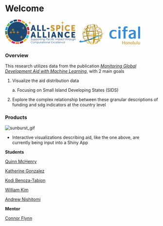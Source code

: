# Welcome


<img src="SpiceLogo1.png" width="240" /> <img src="cifal_logo.png" width="200" />


### Overview
This research utilizes data from the publication [*Monitoring Global Development Aid with Machine Learning*](https://www.nature.com/articles/s41893-022-00874-z), with 2 main goals
1. Visualize the aid distribution data

     a. Focusing on Small Island Developing States (SIDS)

3. Explore the complex relationship between these granular descriptions of funding and sdg indicators at the country level


### Products


![sunburst_gif](https://github.com/NSF-ALL-SPICE-Alliance/CIFAL-Honolulu-ROI-SIDS/assets/76076246/e266f6aa-3b08-4f68-bd58-2a645d54b158)



- Interactive visualizations describing aid, like the one above, are currently being input into a Shiny App



**Students**

[Quinn McHenry](https://github.com/QuinnMcHenry)

[Katherine Gonzalez](https://github.com/KatherineYG)

[Kodi Benoza-Tabion](https://github.com/kbenozat)

[William Kim](https://github.com/williamk670)

[Andrew Nishitomi](https://github.com/anishitomi)


**Mentor**

[Connor Flynn](https://github.com/ConnorFlynn)
